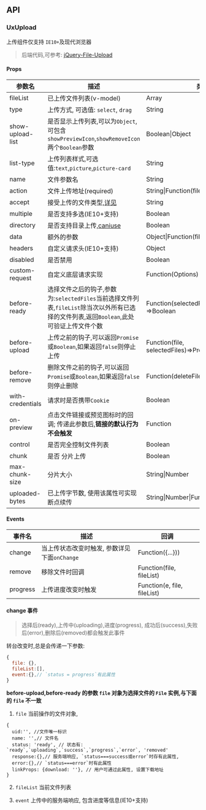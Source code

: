 ## API

### UxUpload

上传组件仅支持 `IE10+`及现代浏览器

> 后端代码,可参考: [jQuery-File-Upload](https://github.com/blueimp/jQuery-File-Upload/blob/master/server/php/UploadHandler.php)

#### Props

| 参数名           | 描述                                                                                                                                    | 类型                                            | 默认     |
| ---------------- | --------------------------------------------------------------------------------------------------------------------------------------- | ----------------------------------------------- | -------- |
| fileList         | 已上传文件列表(v-model)                                                                                                                 | Array                                           |          |
| type             | 上传方式, 可选值: `select`, `drag`                                                                                                      | String                                          | 'select' |
| show-upload-list | 是否显示上传列表,可以为`Object`,可包含`showPreviewIcon`,`showRemoveIcon`两个`Boolean`参数                                               | Boolean\|Object                                 |          |
| list-type        | 上传列表样式,可选值:`text`,`picture`,`picture-card`                                                                                     | String                                          | 'text'   |
| name             | 文件参数名                                                                                                                              | String                                          | 'file'   |
| action           | 文件上传地址(required)                                                                                                                  | String\|Function(file)=>String\|Promise         |          |
| accept           | 接受上传的文件类型,[详见](https://developer.mozilla.org/en-US/docs/Web/HTML/Element/input#attr-accept)                                  | String                                          |
| multiple         | 是否支持多选(IE10+支持)                                                                                                                 | Boolean                                         | false    |
| directory        | 是否支持目录上传,[caniuse](https://caniuse.com/#feat=input-file-directory)                                                              | Boolean                                         | false    |
| data             | 额外的参数                                                                                                                              | Object\|Function(file)=>Object\|Promise         |          |
| headers          | 自定义请求头(IE10+支持)                                                                                                                 | Object                                          |          |
| disabled         | 是否禁用                                                                                                                                | Boolean                                         | false    |
| custom-request   | 自定义底层请求实现                                                                                                                      | Function(Options)                               |          |
| before-ready     | 选择文件之后的钩子,参数为:`selectedFiles`当前选择文件列表,`fileList`除当次以外所有已选择的文件列表,返回`Boolean`,此处可验证上传文件个数 | Function(selectedFiles, fileList) =>Boolean     |          |
| before-upload    | 上传之前的钩子,可以返回`Promise`或`Boolean`,如果返回`false`则停止上传                                                                   | Function(file, selectedFiles)=>Promise\|Boolean |          |
| before-remove    | 删除文件之前的钩子,可以返回`Promise`或`Boolean`,如果返回`false`则停止删除                                                               | Function(deleteFile)=>Promise\|Boolean          |          |
| with-credentials | 请求时是否携带`Cookie`                                                                                                                  | Boolean                                         | false    |
| on-preview       | 点击文件链接或预览图标时的回调; 传递此参数后,**链接的默认行为不会触发**                                                                 | Function                                        |          |
| control          | 是否完全控制文件列表                                                                                                                    | Boolean                                         | false    |
| chunk            | 是否 分片上传                                                                                                                           | Boolean                                         | false    |
| max-chunk-size   | 分片大小                                                                                                                                | String\|Number                                  |          |
| uploaded-bytes   | 已上传字节数, 使用该属性可实现断点续传                                                                                                  | String\|Number\|Function=>Promise               | 0        |

#### Events

| 事件名   | 描述                                         | 回调                        |
| -------- | -------------------------------------------- | --------------------------- |
| change   | 当上传状态改变时触发, 参数详见下面`onChange` | Function({...}))            |
| remove   | 移除文件时回调                               | Function(file, fileList)    |
| progress | 上传进度改变时触发                           | Function(e, file, fileList) |

#### change 事件

> 选择后(ready),上传中(uploading),进度(progress), 成功后(success),失败后(error),删除后(removed)都会触发此事件

转台改变时,总是会传递一下参数:

```javascript
{
  file: {},
  fileList:[],
  event:{},// `status = progress`有此属性
}
```

**before-upload,before-ready 的参数 `file` 对象为选择文件的 `File` 实例,与下面的 `file` 不一致**

1. `file` 当前操作的文件对象,

```
{
  uid:'', //文件唯一标识
  name: '',// 文件名
  status: 'ready', // 状态有: `ready`,`uploading`,`success`,`progress`,`error`, 'removed'
  response:{},// 服务端响应, `status===success或error`时存有此属性,
  error:{},// `status===error`时有此属性
  linkProps: {download: ''}, // 用户可通过此属性, 设置下载地址
}
```

2. `fileList` 当前文件列表

3. `event` 上传中的服务端响应, 包含进度等信息(IE10+支持)

